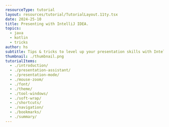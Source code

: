 ```yaml
---
resourceType: tutorial
layout: resources/tutorial/TutorialLayout.11ty.tsx
date: 2024-25-10
title: Presenting with IntelliJ IDEA.
topics:
  - java
  - kotlin
  - tricks
author: hs
subtitle: Tips & tricks to level up your presentation skills with IntelliJ IDEA.
thumbnail: ./thumbnail.png
tutorialItems:
  - ./introduction/
  - ./presentation-assistant/
  - ./presentation-mode/
  - ./mouse-zoom/
  - ./font/
  - ./theme/
  - ./tool-windows/
  - ./soft-wrap/
  - ./shortcuts/
  - ./navigation/
  - ./bookmarks/
  - ./summary/
---
```

